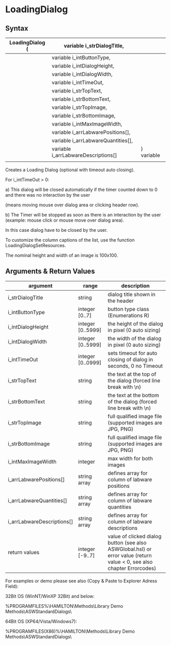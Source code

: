 # LoadingDialog

## Syntax

| LoadingDialog ( | variable i\_strDialogTitle,           |            |
| --------------- | ------------------------------------- | ---------- |
|                 | variable i\_intButtonType,            |            |
|                 | variable i\_intDialogHeight,          |            |
|                 | variable i\_intDialogWidth,           |            |
|                 | variable i\_intTimeOut,               |            |
|                 | variable i\_strTopText,               |            |
|                 | variable i\_strBottomText,            |            |
|                 | variable i\_strTopImage,              |            |
|                 | variable i\_strBottomImage,           |            |
|                 | variable i\_intMaxImageWidth,         |            |
|                 | variable i\_arrLabwarePositions\[],   |            |
|                 | variable i\_arrLabwareQuantities\[],  |            |
|                 | variable i\_arrLabwareDescriptions\[] | ) variable |
|                 |                                       |            |

Creates a Loading Dialog (optional with timeout auto closing).

For i\_intTimeOut > 0:

a)    This dialog will be closed automatically if the timer counted down to 0 and there was no interaction by the user

(means moving mouse over dialog area or clicking header row).

b)    The Timer will be stopped as soon as there is an interaction by the user (example: mouse click or mouse move over dialog area).

In this case dialog have to be closed by the user.

To customize the column captions of the list, use the function LoadingDialogSetResources.

The nominal height and width of an image is 100x100.

## Arguments & Return Values

| argument                     | range              | description                                                                                                            |
| ---------------------------- | ------------------ | ---------------------------------------------------------------------------------------------------------------------- |
| i\_strDialogTitle            | string             | dialog title shown in the header                                                                                       |
| i\_intButtonType             | integer \[0..7]    | button type class (Enumerations R)                                                                                     |
| i\_intDialogHeight           | integer \[0..5999] | the height of the dialog in pixel (0 auto sizing)                                                                      |
| i\_intDialogWidth            | integer \[0..5999] | the width of the dialog in pixel (0 auto sizing)                                                                       |
| i\_intTimeOut                | integer \[0..0999] | sets timeout for auto closing of dialog in seconds, 0 no Timeout                                                       |
| i\_strTopText                | string             | the text at the top of the dialog (forced line break with \n)                                                          |
| i\_strBottomText             | string             | the text at the bottom of the dialog (forced line break with \n)                                                       |
| i\_strTopImage               | string             | full qualified image file (supported images are JPG, PNG)                                                              |
| i\_strBottomImage            | string             | full qualified image file (supported images are JPG, PNG)                                                              |
| i\_intMaxImageWidth          | integer            | max width for both images                                                                                              |
| i\_arrLabwarePositions\[]    | string array       | defines array for column of labware positions                                                                          |
| i\_arrLabwareQuantities\[]   | string array       | defines array for column of labware quantities                                                                         |
| i\_arrLabwareDescriptions\[] | string array       | defines array for column of labware descriptions                                                                       |
| return values                | integer \[-9..7]   | value of clicked dialog button (see also ASWGlobal.hsl) or error value (return value < 0, see also chapter Errorcodes) |

For examples or demo please see also (Copy & Paste to Explorer Adress Field):

32Bit OS (WinNT/WinXP 32Bit) and below:

%PROGRAMFILES%\HAMILTON\Methods\Library Demo Methods\ASWStandardDialogs\\

64Bit OS (XP64/Vista/Windows7):

%PROGRAMFILES(X86)%\HAMILTON\Methods\Library Demo Methods\ASWStandardDialogs\\
